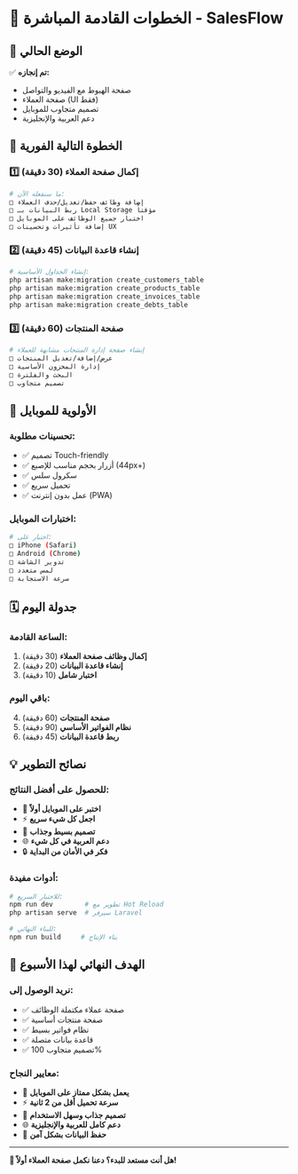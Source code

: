 # 🚀 الخطوات القادمة المباشرة - SalesFlow

## 📍 الوضع الحالي
✅ **تم إنجازه:**
- صفحة الهبوط مع الفيديو والتواصل
- صفحة العملاء (UI فقط)
- تصميم متجاوب للموبايل
- دعم العربية والإنجليزية

## 🎯 الخطوة التالية الفورية

### 1️⃣ إكمال صفحة العملاء (30 دقيقة)
```bash
# ما سنفعله الآن:
□ إضافة وظائف حفظ/تعديل/حذف العملاء
□ ربط البيانات بـ Local Storage مؤقتاً
□ اختبار جميع الوظائف على الموبايل
□ إضافة تأثيرات وتحسينات UX
```

### 2️⃣ إنشاء قاعدة البيانات (45 دقيقة)
```bash
# إنشاء الجداول الأساسية:
php artisan make:migration create_customers_table
php artisan make:migration create_products_table  
php artisan make:migration create_invoices_table
php artisan make:migration create_debts_table
```

### 3️⃣ صفحة المنتجات (60 دقيقة)
```bash
# إنشاء صفحة إدارة المنتجات مشابهة للعملاء
□ عرض/إضافة/تعديل المنتجات
□ إدارة المخزون الأساسية
□ البحث والفلترة
□ تصميم متجاوب
```

## 📱 الأولوية للموبايل

### تحسينات مطلوبة:
- ✅ تصميم Touch-friendly
- ✅ أزرار بحجم مناسب للإصبع (44px+)
- ✅ سكرول سلس
- ✅ تحميل سريع
- ✅ عمل بدون إنترنت (PWA)

### اختبارات الموبايل:
```bash
# اختبار على:
□ iPhone (Safari)
□ Android (Chrome)
□ تدوير الشاشة
□ لمس متعدد
□ سرعة الاستجابة
```

## 🗓️ جدولة اليوم

### الساعة القادمة:
1. **إكمال وظائف صفحة العملاء** (30 دقيقة)
2. **إنشاء قاعدة البيانات** (20 دقيقة)
3. **اختبار شامل** (10 دقيقة)

### باقي اليوم:
4. **صفحة المنتجات** (60 دقيقة)
5. **نظام الفواتير الأساسي** (90 دقيقة)
6. **ربط قاعدة البيانات** (45 دقيقة)

## 💡 نصائح التطوير

### للحصول على أفضل النتائج:
- 📱 **اختبر على الموبايل أولاً**
- ⚡ **اجعل كل شيء سريع**
- 🎨 **تصميم بسيط وجذاب**
- 🌐 **دعم العربية في كل شيء**
- 🔒 **فكر في الأمان من البداية**

### أدوات مفيدة:
```bash
# للاختبار السريع:
npm run dev        # تطوير مع Hot Reload
php artisan serve  # سيرفر Laravel

# للبناء النهائي:
npm run build     # بناء الإنتاج
```

## 🎯 الهدف النهائي لهذا الأسبوع

### نريد الوصول إلى:
- ✅ صفحة عملاء مكتملة الوظائف
- ✅ صفحة منتجات أساسية
- ✅ نظام فواتير بسيط
- ✅ قاعدة بيانات متصلة
- ✅ تصميم متجاوب 100%

### معايير النجاح:
- 📱 **يعمل بشكل ممتاز على الموبايل**
- ⚡ **سرعة تحميل أقل من 2 ثانية**
- 🎨 **تصميم جذاب وسهل الاستخدام**
- 🌐 **دعم كامل للعربية والإنجليزية**
- 💾 **حفظ البيانات بشكل آمن**

---

**🚀 هل أنت مستعد للبدء؟ دعنا نكمل صفحة العملاء أولاً!**
